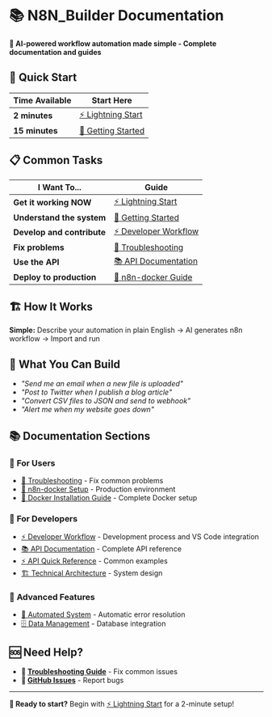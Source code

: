 # 📚 N8N_Builder Documentation

**🎯 AI-powered workflow automation made simple - Complete documentation and guides**

## 🚀 Quick Start

| Time Available | Start Here |
|----------------|------------|
| **2 minutes** | [⚡ Lightning Start](../LIGHTNING_START.md) |
| **15 minutes** | [📖 Getting Started](../GETTING_STARTED.md) |

## 📋 Common Tasks

| I Want To... | Guide |
|--------------|-------|
| **Get it working NOW** | [⚡ Lightning Start](../LIGHTNING_START.md) |
| **Understand the system** | [📖 Getting Started](../GETTING_STARTED.md) |
| **Develop and contribute** | [⚡ Developer Workflow](DevelopersWorkflow.md) |
| **Fix problems** | [🔧 Troubleshooting](TROUBLESHOOTING.md) |
| **Use the API** | [📚 API Documentation](api/API_DOCUMENTATION.md) |
| **Deploy to production** | [🐳 n8n-docker Guide](../n8n-docker/Documentation/README.md) |

## 🏗️ How It Works

**Simple:** Describe your automation in plain English → AI generates n8n workflow → Import and run

## 🎯 What You Can Build

- *"Send me an email when a new file is uploaded"*
- *"Post to Twitter when I publish a blog article"*  
- *"Convert CSV files to JSON and send to webhook"*
- *"Alert me when my website goes down"*

## 📚 Documentation Sections

### 🔧 **For Users**
- [🔧 Troubleshooting](TROUBLESHOOTING.md) - Fix common problems
- [🐳 n8n-docker Setup](../n8n-docker/Documentation/README.md) - Production environment
- [🐳 Docker Installation Guide](../n8n-docker/Documentation/technical/DOCKER_SETUP.md) - Complete Docker setup

### 🔌 **For Developers**
- [⚡ Developer Workflow](DevelopersWorkflow.md) - Development process and VS Code integration
- [📚 API Documentation](api/API_DOCUMENTATION.md) - Complete API reference
- [⚡ API Quick Reference](api/API_QUICK_REFERENCE.md) - Common examples
- [🏗️ Technical Architecture](technical/DOCUMENTATION.md) - System design

### 🤖 **Advanced Features**
- [🔧 Automated System](ADVANCED_FEATURES.md) - Automatic error resolution
- [🗄️ Data Management](DATABASE_INTEGRATION.md) - Database integration

## 🆘 Need Help?

- **🔧 [Troubleshooting Guide](TROUBLESHOOTING.md)** - Fix common issues
- **🐛 [GitHub Issues](https://github.com/vbwyrde/N8N_Builder/issues)** - Report bugs

---

**🎉 Ready to start?** Begin with [⚡ Lightning Start](../LIGHTNING_START.md) for a 2-minute setup!
 